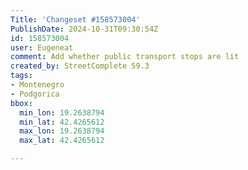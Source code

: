 ```yaml
---
Title: 'Changeset #158573004'
PublishDate: 2024-10-31T09:30:54Z
id: 158573004
user: Eugeneat
comment: Add whether public transport stops are lit
created_by: StreetComplete 59.3
tags:
- Montenegro
- Podgorica
bbox:
  min_lon: 19.2638794
  min_lat: 42.4265612
  max_lon: 19.2638794
  max_lat: 42.4265612

---
```

